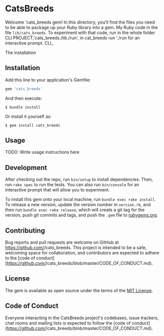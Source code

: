 # CatsBreeds

Welcome 'cats_breeds gem! In this directory, you'll find the files you need to be able to package up your Ruby library into a gem. My Ruby code in the file `lib/cats_breeds`. To experiment with that code, run in the whole folder CLI PROJECT,'cats_breeds./lib./run', in cat_breeds run './run for an interactive prompt.
CLI_

The installation

## Installation

Add this line to your application's Gemfile:

```ruby
gem 'cats_breeds'
```

And then execute:

    $ bundle install

Or install it yourself as:

    $ gem install cats_breeds

## Usage

TODO: Write usage instructions here

## Development

After checking out the repo, run `bin/setup` to install dependencies. Then, run `rake spec` to run the tests. You can also run `bin/console` for an interactive prompt that will allow you to experiment.

To install this gem onto your local machine, run `bundle exec rake install`. To release a new version, update the version number in `version.rb`, and then run `bundle exec rake release`, which will create a git tag for the version, push git commits and tags, and push the `.gem` file to [rubygems.org](https://rubygems.org).

## Contributing

Bug reports and pull requests are welcome on GitHub at https://github.com/<github username>/cats_breeds. This project is intended to be a safe, welcoming space for collaboration, and contributors are expected to adhere to the [code of conduct](https://github.com/<github username>/cats_breeds/blob/master/CODE_OF_CONDUCT.md).


## License

The gem is available as open source under the terms of the [MIT License](https://opensource.org/licenses/MIT).

## Code of Conduct

Everyone interacting in the CatsBreeds project's codebases, issue trackers, chat rooms and mailing lists is expected to follow the [code of conduct](https://github.com/<github username>/cats_breeds/blob/master/CODE_OF_CONDUCT.md).
